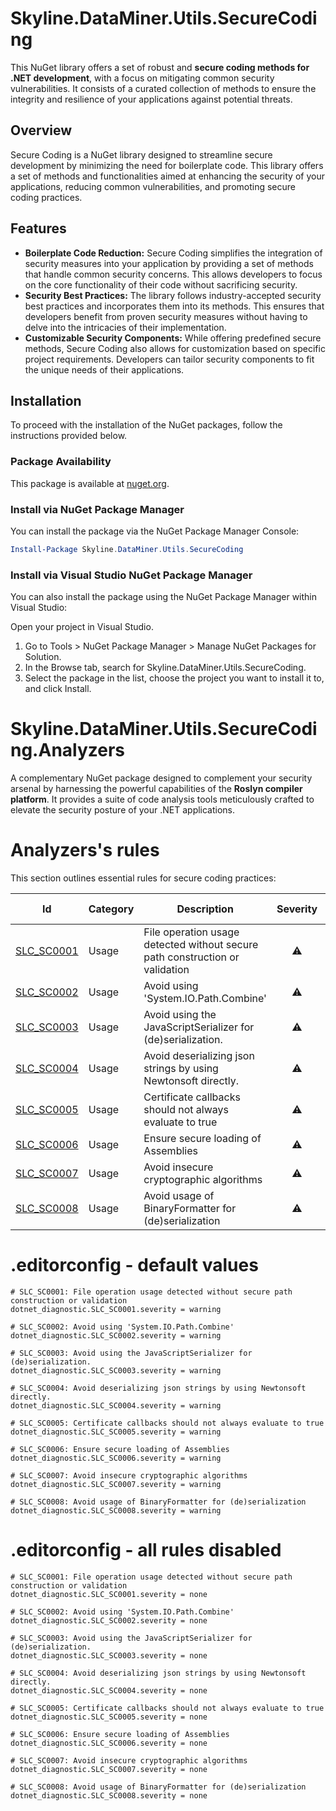 
# Skyline.DataMiner.Utils.SecureCoding
This NuGet library offers a set of robust and **secure coding methods for .NET development**, with a focus on mitigating common security vulnerabilities. It consists of a curated collection of methods to ensure the integrity and resilience of your applications against potential threats. 

## Overview
Secure Coding is a NuGet library designed to streamline secure development by minimizing the need for boilerplate code. This library offers a set of methods and functionalities aimed at enhancing the security of your applications, reducing common vulnerabilities, and promoting secure coding practices.

## Features
- **Boilerplate Code Reduction:** Secure Coding simplifies the integration of security measures into your application by providing a set of methods that handle common security concerns. This allows developers to focus on the core functionality of their code without sacrificing security.
- **Security Best Practices:** The library follows industry-accepted security best practices and incorporates them into its methods. This ensures that developers benefit from proven security measures without having to delve into the intricacies of their implementation.
- **Customizable Security Components:** While offering predefined secure methods, Secure Coding also allows for customization based on specific project requirements. Developers can tailor security components to fit the unique needs of their applications.

## Installation
To proceed with the installation of the NuGet packages, follow the instructions provided below. 

### Package Availability
This package is available at [nuget.org](https://www.nuget.org/packages/Skyline.DataMiner.Utils.SecureCoding).

### Install via NuGet Package Manager
You can install the package via the NuGet Package Manager Console:
```powershell
Install-Package Skyline.DataMiner.Utils.SecureCoding
````

### Install via Visual Studio NuGet Package Manager
You can also install the package using the NuGet Package Manager within Visual Studio:

Open your project in Visual Studio.
1. Go to Tools > NuGet Package Manager > Manage NuGet Packages for Solution.
2. In the Browse tab, search for Skyline.DataMiner.Utils.SecureCoding.
3. Select the package in the list, choose the project you want to install it to, and click Install.

# Skyline.DataMiner.Utils.SecureCoding.Analyzers
A complementary NuGet package designed to complement your security arsenal by harnessing the powerful capabilities of the **Roslyn compiler platform**. It provides a suite of code analysis tools meticulously crafted to elevate the security posture of your .NET applications.

# Analyzers's rules
This section outlines essential rules for secure coding practices:

<!-- rules -->

|Id|Category|Description|Severity|Is enabled|Code fix|
|--|--------|-----------|:------:|:--------:|:------:|
|[SLC_SC0001](https://github.com/SkylineCommunications/Skyline.DataMiner.Utils.SecureCoding/blob/main/docs/Rules/SLC_SC0001.md)|Usage|File operation usage detected without secure path construction or validation|⚠️|✔️|❌|
|[SLC_SC0002](https://github.com/SkylineCommunications/Skyline.DataMiner.Utils.SecureCoding/blob/main/docs/Rules/SLC_SC0002.md)|Usage|Avoid using 'System.IO.Path.Combine'|⚠️|✔️|✔️|
|[SLC_SC0003](https://github.com/SkylineCommunications/Skyline.DataMiner.Utils.SecureCoding/blob/main/docs/Rules/SLC_SC0003.md)|Usage|Avoid using the JavaScriptSerializer for (de)serialization.|⚠️|✔️|❌|
|[SLC_SC0004](https://github.com/SkylineCommunications/Skyline.DataMiner.Utils.SecureCoding/blob/main/docs/Rules/SLC_SC0004.md)|Usage|Avoid deserializing json strings by using Newtonsoft directly.|⚠️|✔️|✔️|
|[SLC_SC0005](https://github.com/SkylineCommunications/Skyline.DataMiner.Utils.SecureCoding/blob/main/docs/Rules/SLC_SC0005.md)|Usage|Certificate callbacks should not always evaluate to true|⚠️|✔️|❌|
|[SLC_SC0006](https://github.com/SkylineCommunications/Skyline.DataMiner.Utils.SecureCoding/blob/main/docs/Rules/SLC_SC0006.md)|Usage|Ensure secure loading of Assemblies|⚠️|✔️|✔️|
|[SLC_SC0007](https://github.com/SkylineCommunications/Skyline.DataMiner.Utils.SecureCoding/blob/main/docs/Rules/SLC_SC0007.md)|Usage|Avoid insecure cryptographic algorithms|⚠️|✔️|❌|
|[SLC_SC0008](https://github.com/SkylineCommunications/Skyline.DataMiner.Utils.SecureCoding/blob/main/docs/Rules/SLC_SC0008.md)|Usage|Avoid usage of BinaryFormatter for (de)serialization|<span title='Warning'>⚠️</span>|✔️|❌|

<!-- rules -->


# .editorconfig - default values

```editorconfig
# SLC_SC0001: File operation usage detected without secure path construction or validation
dotnet_diagnostic.SLC_SC0001.severity = warning

# SLC_SC0002: Avoid using 'System.IO.Path.Combine'
dotnet_diagnostic.SLC_SC0002.severity = warning

# SLC_SC0003: Avoid using the JavaScriptSerializer for (de)serialization.
dotnet_diagnostic.SLC_SC0003.severity = warning

# SLC_SC0004: Avoid deserializing json strings by using Newtonsoft directly.
dotnet_diagnostic.SLC_SC0004.severity = warning

# SLC_SC0005: Certificate callbacks should not always evaluate to true
dotnet_diagnostic.SLC_SC0005.severity = warning

# SLC_SC0006: Ensure secure loading of Assemblies
dotnet_diagnostic.SLC_SC0006.severity = warning

# SLC_SC0007: Avoid insecure cryptographic algorithms
dotnet_diagnostic.SLC_SC0007.severity = warning

# SLC_SC0008: Avoid usage of BinaryFormatter for (de)serialization
dotnet_diagnostic.SLC_SC0008.severity = warning
```

# .editorconfig - all rules disabled

```editorconfig
# SLC_SC0001: File operation usage detected without secure path construction or validation
dotnet_diagnostic.SLC_SC0001.severity = none

# SLC_SC0002: Avoid using 'System.IO.Path.Combine'
dotnet_diagnostic.SLC_SC0002.severity = none

# SLC_SC0003: Avoid using the JavaScriptSerializer for (de)serialization.
dotnet_diagnostic.SLC_SC0003.severity = none

# SLC_SC0004: Avoid deserializing json strings by using Newtonsoft directly.
dotnet_diagnostic.SLC_SC0004.severity = none

# SLC_SC0005: Certificate callbacks should not always evaluate to true
dotnet_diagnostic.SLC_SC0005.severity = none

# SLC_SC0006: Ensure secure loading of Assemblies
dotnet_diagnostic.SLC_SC0006.severity = none

# SLC_SC0007: Avoid insecure cryptographic algorithms
dotnet_diagnostic.SLC_SC0007.severity = none

# SLC_SC0008: Avoid usage of BinaryFormatter for (de)serialization
dotnet_diagnostic.SLC_SC0008.severity = none
```
